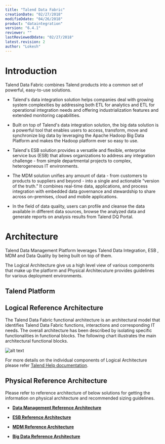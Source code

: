 ```yaml
---
title: "Talend Data Fabric"
creationDate: "02/27/2018"
modifieDdate: "04/26/2018"
product: "dataintegration"
version: "6.4.1"
reviewer: ""
lastReviewedDdate: "02/27/2018"
latest.revision: 2
author: "Lokesh"
---
```


# Introduction

Talend Data Fabric combines Talend products into a common set of powerful, easy-to-use solutions.

- Talend's data integration solution helps companies deal with growing system complexities by addressing both ETL for analytics and ETL for operational integration needs and offering industrialization features and extended monitoring capabilities.

- Built on top of Talend's data integration solution, the big data solution is a powerful tool that enables users to access, transform, move and synchronize big data by leveraging the Apache Hadoop Big Data Platform and makes the Hadoop platform ever so easy to use.

- Talend's ESB solution provides a versatile and flexible, enterprise service bus (ESB) that allows organizations to address any integration challenge - from simple departmental projects to complex, heterogeneous IT environments.

- The MDM solution unifies any amount of data - from customers to products to suppliers and beyond - into a single and actionable “version of the truth.” It combines real-time data, applications, and process integration with embedded data governance and stewardship to share across on-premises, cloud and mobile applications.

- In the field of data quality, users can profile and cleanse the data available in different data sources, browse the analyzed data and generate reports on analysis results from Talend DQ Portal.

# Architecture

Talend Data Management Platform leverages Talend Data Integration, ESB , MDM and Data Quality by being built on top of them.

The Logical Architecture give us a high level view of various components that make up the platform and Physical Architecuture provides guidelines for various deployment environments.

## Talend Platform


## Logical Reference Architecture

The Talend Data Fabric functional architecture is an architectural model that identifies Talend Data Fabric functions, interactions and corresponding IT needs. The overall architecture has been described by isolating specific functionalities in functional blocks.
The following chart illustrates the main architectural functional blocks.

![alt text][Logical Architecture]

For more details on the individual components of Logical Architecture please refer [Talend Help documentation][logical-architecture-details].

## Physical Reference Architecture

Please refer to reference architecture of below solutions for getting the information on physical architecture and recommended sizing guidelines.

- **[Data Management Reference Architecture][dm-reference-architecture]**

- **[ESB Reference Architecture][esb-reference-architecture]**

- **[MDM Reference Architecture][mdm-reference-architecture]**

- **[Big Data Reference Architecture][big-data-reference-architecture]**


<!-- links -->

[logical-architecture-details]: https://help.talend.com/reader/zKrcIrF7DfhzhhZznVg~Ww/POSGZaB80V1oY_G_lTyEtA "Talend Data Fabric"

[Logical Architecture]: https://help.talend.com/api/fluidtopicsclient/resources/73lYcNo5hJIVifhn94LCLw/content "Talend Data Fabric"

[dm-reference-architecture]: ./../talend-data-management-platform/index.md
[esb-reference-architecture]: ./../../entry/talend-esb/index.md
[mdm-reference-architecture]: ./../talend-mdm-platform/index.md
[big-data-reference-architecture]: ./../../entry/talend-big-data/index.md
